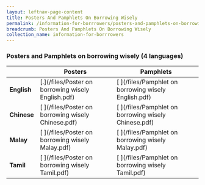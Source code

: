 ```yaml
---
layout: leftnav-page-content
title: Posters And Pamphlets On Borrowing Wisely
permalink: /information-for-borrrowers/posters-and-pamphlets-on-borrowing-wisely/
breadcrumb: Posters And Pamphlets On Borrowing Wisely
collection_name: information-for-borrrowers
---
```


### Posters and Pamphlets on borrowing wisely (4 languages)

|       |Posters|Pamphlets|
|-------|-------|---------|
|**English**|[.](/files/Poster on borrowing wisely English.pdf)|[ ](/files/Pamphlet on borrowing wisely English.pdf)|
|**Chinese**|[ ](/files/Poster on borrowing wisely Chinese.pdf)|[ ](/files/Pamphlet on borrowing wisely Chinese.pdf)|
|**Malay**|[ ](/files/Poster on borrowing wisely Malay.pdf)|[ ](/files/Pamphlet on borrowing wisely Malay.pdf)|
|**Tamil**|[ ](/files/Poster on borrowing wisely Tamil.pdf)|[ ](/files/Pamphlet on borrowing wisely Tamil.pdf)|

